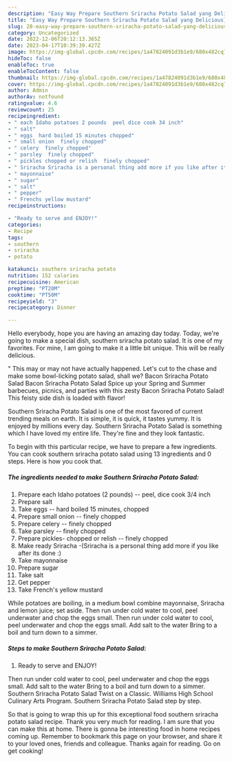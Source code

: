 ```yaml
---
description: "Easy Way Prepare Southern Sriracha Potato Salad yang Delicious}"
title: "Easy Way Prepare Southern Sriracha Potato Salad yang Delicious}"
slug: 28-easy-way-prepare-southern-sriracha-potato-salad-yang-delicious
category: Uncategorized
date: 2022-12-06T20:12:13.365Z
date: 2023-04-17T10:39:39.427Z
image: https://img-global.cpcdn.com/recipes/1a47824091d3b1e9/680x482cq70/southern-sriracha-potato-salad-recipe-main-photo.jpg
hideToc: false
enableToc: true
enableTocContent: false
thumbnail: https://img-global.cpcdn.com/recipes/1a47824091d3b1e9/680x482cq70/southern-sriracha-potato-salad-recipe-main-photo.jpg
cover: https://img-global.cpcdn.com/recipes/1a47824091d3b1e9/680x482cq70/southern-sriracha-potato-salad-recipe-main-photo.jpg
author: Admin
authorAv: notfound
ratingvalue: 4.6
reviewcount: 25
recipeingredient:
- " each Idaho potatoes 2 pounds  peel dice cook 34 inch"
- " salt"
- " eggs  hard boiled 15 minutes chopped"
- " small onion  finely chopped"
- " celery  finely chopped"
- " parsley  finely chopped"
- " pickles chopped or relish  finely chopped"
- " Sriracha Sriracha is a personal thing add more if you like after its done "
- " mayonnaise"
- " sugar"
- " salt"
- " pepper"
- " Frenchs yellow mustard"
recipeinstructions:

- "Ready to serve and ENJOY!"
categories:
- Recipe
tags:
- southern
- sriracha
- potato

katakunci: southern sriracha potato 
nutrition: 152 calories
recipecuisine: American
preptime: "PT20M"
cooktime: "PT50M"
recipeyield: "3"
recipecategory: Dinner

---
```



Hello everybody, hope you are having an amazing day today. Today, we're going to make a special dish, southern sriracha potato salad. It is one of my favorites. For mine, I am going to make it a little bit unique. This will be really delicious.

&#34; This may or may not have actually happened. Let&#39;s cut to the chase and make some bowl-licking potato salad, shall we? Bacon Sriracha Potato Salad Bacon Sriracha Potato Salad Spice up your Spring and Summer barbecues, picnics, and parties with this zesty Bacon Sriracha Potato Salad! This feisty side dish is loaded with flavor!

Southern Sriracha Potato Salad is one of the most favored of current trending meals on earth. It is simple, it is quick, it tastes yummy. It is enjoyed by millions every day. Southern Sriracha Potato Salad is something which I have loved my entire life. They're fine and they look fantastic.


To begin with this particular recipe, we have to prepare a few ingredients. You can cook southern sriracha potato salad using 13 ingredients and 0 steps. Here is how you cook that.

<!--inarticleads1-->

##### The ingredients needed to make Southern Sriracha Potato Salad:

1. Prepare  each Idaho potatoes (2 pounds) -- peel, dice cook 3/4 inch
1. Prepare  salt
1. Take  eggs -- hard boiled 15 minutes, chopped
1. Prepare  small onion -- finely chopped
1. Prepare  celery -- finely chopped
1. Take  parsley -- finely chopped
1. Prepare  pickles- chopped or relish -- finely chopped
1. Make ready  Sriracha -(Sriracha is a personal thing add more if you like after its done :)
1. Take  mayonnaise
1. Prepare  sugar
1. Take  salt
1. Get  pepper
1. Take  French&#39;s yellow mustard


While potatoes are boiling, in a medium bowl combine mayonnaise, Sriracha and lemon juice; set aside. Then run under cold water to cool, peel underwater and chop the eggs small. Then run under cold water to cool, peel underwater and chop the eggs small. Add salt to the water Bring to a boil and turn down to a simmer. 

<!--inarticleads2-->

##### Steps to make Southern Sriracha Potato Salad:


1. Ready to serve and ENJOY!

Then run under cold water to cool, peel underwater and chop the eggs small. Add salt to the water Bring to a boil and turn down to a simmer. Southern Sriracha Potato Salad Twist on a Classic. Williams High School Culinary Arts Program. Southern Sriracha Potato Salad step by step. 

So that is going to wrap this up for this exceptional food southern sriracha potato salad recipe. Thank you very much for reading. I am sure that you can make this at home. There is gonna be interesting food in home recipes coming up. Remember to bookmark this page on your browser, and share it to your loved ones, friends and colleague. Thanks again for reading. Go on get cooking!
